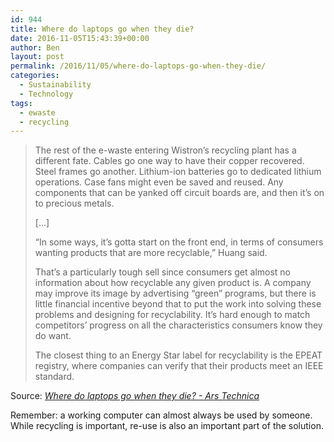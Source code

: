 ```yaml
---
id: 944
title: Where do laptops go when they die?
date: 2016-11-05T15:43:39+00:00
author: Ben
layout: post
permalink: /2016/11/05/where-do-laptops-go-when-they-die/
categories:
  - Sustainability
  - Technology
tags:
  - ewaste
  - recycling
---
```

> The rest of the e-waste entering Wistron&#8217;s recycling plant has a different fate. Cables go one way to have their copper recovered. Steel frames go another. Lithium-ion batteries go to dedicated lithium operations. Case fans might even be saved and reused. Any components that can be yanked off circuit boards are, and then it&#8217;s on to precious metals.
> 
> [...]
> 
> &#8220;In some ways, it&#8217;s gotta start on the front end, in terms of consumers wanting products that are more recyclable,&#8221; Huang said.
> 
> That&#8217;s a particularly tough sell since consumers get almost no information about how recyclable any given product is. A company may improve its image by advertising &#8220;green&#8221; programs, but there is little financial incentive beyond that to put the work into solving these problems and designing for recyclability. It&#8217;s hard enough to match competitors&#8217; progress on all the characteristics consumers know they do want.
> 
> The closest thing to an Energy Star label for recyclability is the EPEAT registry, where companies can verify that their products meet an IEEE standard.

Source: _[Where do laptops go when they die? - Ars Technica](http://arstechnica.com/science/2016/10/where-do-laptops-go-when-they-die/)_

Remember: a working computer can almost always be used by someone.  While recycling is important, re-use is also an important part of the solution.